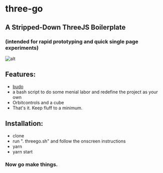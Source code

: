 # three-go
## A Stripped-Down ThreeJS Boilerplate
### (intended for rapid prototyping and quick single page experiments)

![alt](https://raw.githubusercontent.com/MichaelHazani/three-go/master/scr.png)

## Features:


- [budo](https://github.com/mattdesl/budo)
- a bash script to do some menial labor and redefine the project as your own
- Orbitcontrols and a cube
- That's it. Keep fluff to a minimum.

## Installation: 

- clone
- run ". threego.sh" and follow the onscreen instructions
- yarn
- yarn start

### Now go make things.
